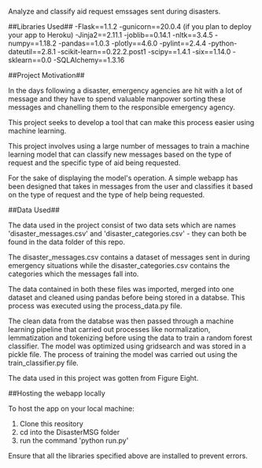 Analyze and classify aid request emssages sent during disasters.

##Libraries Used##
-Flask==1.1.2
-gunicorn==20.0.4 (if you plan to deploy your app to Heroku)
-Jinja2==2.11.1
-joblib==0.14.1
-nltk==3.4.5
-numpy==1.18.2
-pandas==1.0.3
-plotly==4.6.0
-pylint==2.4.4
-python-dateutil==2.8.1
-scikit-learn==0.22.2.post1
-scipy==1.4.1
-six==1.14.0
-sklearn==0.0
-SQLAlchemy==1.3.16


##Project Motivation##

In the days following a disaster, emergency agencies are hit with a lot of message 
and they have to spend valuable manpower sorting these messages and chanelling them
to the responsible emergency agency. 

This project seeks to develop a tool that can make this process easier using machine learning.

This project involves using a large number of messages to train a machine learning model that 
can classify new messages based on the type of request and the specific type of aid being requested.

For the sake of displaying the model's operation. A simple webapp has been designed that takes in 
messages from the user and classifies it based on the type of request and the type of help being 
requested.


##Data Used##

The data used in the project consist of two data sets which are names 'disaster_messages.csv' and 
'disaster_categories.csv' - they can both be found in the data folder of this repo.

The disaster_messages.csv contains a dataset of messages sent in during emergency situations while the 
disaster_categories.csv contains the categories which the messages fall into. 

The data contained in both these files was imported, merged into one dataset and cleaned using pandas before
being stored in a databse. This process was executed using the process_data.py file.
 
The clean data from the databse was then passed through a machine learning pipeline that carried out processes
like normalization, lemmatization and tokenizing before using the data to train a random forest classifier.
The model was optimized using gridsearch and was stored in a pickle file. The process of training the model was
carried out using the train_classifier.py file. 

The data used in this project was gotten from Figure Eight.


##Hosting the webapp locally 

To host the app on your local machine:
1) Clone this reository
2) cd into the DisasterMSG folder 
3) run the command 'python run.py'

Ensure that all the libraries specified above are installed to prevent errors.
